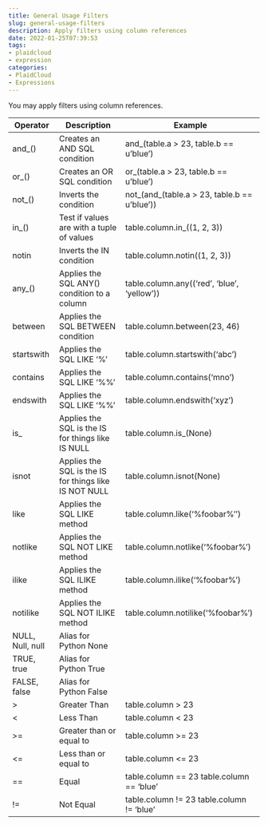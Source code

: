 ```yaml
---
title: General Usage Filters
slug: general-usage-filters
description: Apply filters using column references
date: 2022-01-25T07:39:53
tags:
- plaidcloud
- expression
categories:
- PlaidCloud
- Expressions
---
```



You may apply filters using column references.

| Operator | Description | Example |
|----------|-------------|---------|
| and\_() | Creates an AND SQL condition | and\_(table.a > 23, table.b == u’blue’) |
| or\_() | Creates an OR SQL condition | or\_(table.a > 23, table.b == u’blue’) |
| not\_() | Inverts the condition | not\_(and\_(table.a > 23, table.b == u’blue’)) |
| in\_() | Test if values are with a tuple of values | table.column.in\_((1, 2, 3)) |
| notin | Inverts the IN condition | table.column.notin((1, 2, 3)) |
| any\_() | Applies the SQL ANY() condition to a column | table.column.any((‘red’, ‘blue’, ‘yellow’)) |
| between | Applies the SQL BETWEEN condition | table.column.between(23, 46) |
| startswith | Applies the SQL LIKE ‘%’ | table.column.startswith(‘abc’) |
| contains | Applies the SQL LIKE ‘%%’ | table.column.contains(‘mno’) |
| endswith | Applies the SQL LIKE ‘%%’ | table.column.endswith(‘xyz’) |
| is\_ | Applies the SQL is the IS for things like IS NULL | table.column.is\_(None) |
| isnot | Applies the SQL is the IS for things like IS NOT NULL | table.column.isnot(None) |
| like | Applies the SQL LIKE method | table.column.like(‘%foobar%’’) |
| notlike | Applies the SQL NOT LIKE method | table.column.notlike(‘%foobar%’) |
| ilike | Applies the SQL ILIKE method | table.column.ilike(‘%foobar%’) |
| notilike | Applies the SQL NOT ILIKE method | table.column.notilike(‘%foobar%’) |
| NULL, Null, null | Alias for Python None |  |
| TRUE, true | Alias for Python True |  |
| FALSE, false | Alias for Python False |  |
| > | Greater Than | table.column > 23 |
| < | Less Than | table.column < 23 |
| >= | Greater than or equal to | table.column >= 23 |
| <= | Less than or equal to | table.column <= 23 |
| == | Equal | table.column == 23 table.column == ‘blue’ |
| != | Not Equal | table.column != 23 table.column != ‘blue’ |

